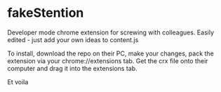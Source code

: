 # fakeStention

Developer mode chrome extension for screwing with colleagues. Easily edited - just add your own ideas to content.js

To install, download the repo on their PC, make your changes, pack the extension via your chrome://extensions tab. Get the crx file onto their computer and drag it into the extensions tab.

Et voila
